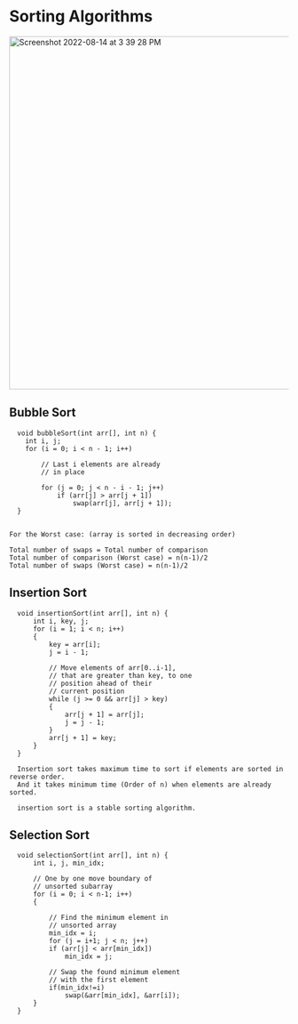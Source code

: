 # Sorting Algorithms


<img width="635" alt="Screenshot 2022-08-14 at 3 39 28 PM" src="https://user-images.githubusercontent.com/56363090/184532160-4baad069-987b-4bbc-8891-4c84df6a9f5e.png">

## Bubble Sort

      void bubbleSort(int arr[], int n) {
        int i, j;
        for (i = 0; i < n - 1; i++)

            // Last i elements are already 
            // in place

            for (j = 0; j < n - i - 1; j++)
                if (arr[j] > arr[j + 1])
                    swap(arr[j], arr[j + 1]);
      }
    
    
    For the Worst case: (array is sorted in decreasing order)

    Total number of swaps = Total number of comparison
    Total number of comparison (Worst case) = n(n-1)/2
    Total number of swaps (Worst case) = n(n-1)/2
    
## Insertion Sort
  
      void insertionSort(int arr[], int n) { 
          int i, key, j; 
          for (i = 1; i < n; i++)
          { 
              key = arr[i]; 
              j = i - 1; 

              // Move elements of arr[0..i-1],  
              // that are greater than key, to one 
              // position ahead of their 
              // current position
              while (j >= 0 && arr[j] > key)
              { 
                  arr[j + 1] = arr[j]; 
                  j = j - 1; 
              } 
              arr[j + 1] = key; 
          } 
      } 
      
      Insertion sort takes maximum time to sort if elements are sorted in reverse order. 
      And it takes minimum time (Order of n) when elements are already sorted.
      
      insertion sort is a stable sorting algorithm.
      
## Selection Sort


      void selectionSort(int arr[], int n) {
          int i, j, min_idx;

          // One by one move boundary of
          // unsorted subarray
          for (i = 0; i < n-1; i++)
          {

              // Find the minimum element in
              // unsorted array
              min_idx = i;
              for (j = i+1; j < n; j++)
              if (arr[j] < arr[min_idx])
                  min_idx = j;

              // Swap the found minimum element
              // with the first element
              if(min_idx!=i)
                  swap(&arr[min_idx], &arr[i]);
          }
      }
      
      
